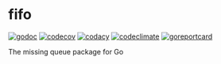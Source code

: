 # fifo

[![godoc](https://pkg.go.dev/badge/gopkg.in/fifo.v0.svg)](https://pkg.go.dev/gopkg.in/fifo.v0)
[![codecov](https://codecov.io/gh/go-fifo/fifo/graph/badge.svg?token=463HXD6XJY)](https://codecov.io/gh/go-fifo/fifo)
[![codacy](https://app.codacy.com/project/badge/Grade/8cda947ddc8443dfa59effbf8b337dd1)](https://app.codacy.com/gh/go-fifo/fifo/dashboard?utm_source=gh&utm_medium=referral&utm_content=&utm_campaign=Badge_grade)
[![codeclimate](https://api.codeclimate.com/v1/badges/b71ad41ce072787fb1fe/maintainability)](https://codeclimate.com/github/go-fifo/fifo/maintainability)
[![goreportcard](https://goreportcard.com/badge/gopkg.in/fifo.v0)](https://goreportcard.com/report/gopkg.in/fifo.v0)

The missing queue package for Go
